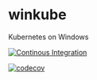 # winkube
Kubernetes on Windows

[![Continous Integration](https://github.com/winkube/winkube/actions/workflows/ci.yml/badge.svg?branch=main)](https://github.com/winkube/winkube/actions/workflows/ci.yml)

[![codecov](https://codecov.io/gh/winkube/winkube/branch/main/graph/badge.svg?token=II2HWEWNKU)](https://codecov.io/gh/winkube/winkube)

